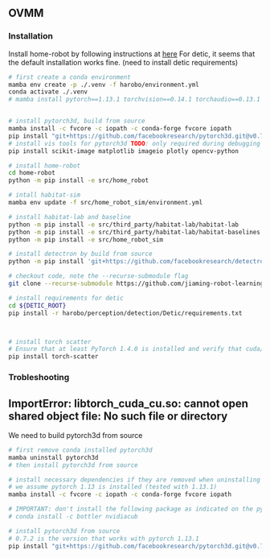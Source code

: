 

## OVMM 

### Installation

Install home-robot by following instructions at [here](https://github.com/facebookresearch/home-robot)
For detic, it seems that the default installation works fine. (need to install detic requirements)

```bash
# first create a conda environment
mamba env create -p ./.venv -f harobo/environment.yml
conda activate ./.venv
# mamba install pytorch==1.13.1 torchvision==0.14.1 torchaudio==0.13.1 pytorch-cuda=11.7 -c pytorch -c nvidia


# install pytorch3d, build from source
mamba install -c fvcore -c iopath -c conda-forge fvcore iopath
pip install "git+https://github.com/facebookresearch/pytorch3d.git@v0.7.2"
# install vis tools for pytorch3d TODO: only required during debugging
pip install scikit-image matplotlib imageio plotly opencv-python

# install home-robot
cd home-robot
python -m pip install -e src/home_robot

# intall habitat-sim
mamba env update -f src/home_robot_sim/environment.yml 

# install habitat-lab and baseline
python -m pip install -e src/third_party/habitat-lab/habitat-lab
python -m pip install -e src/third_party/habitat-lab/habitat-baselines
python -m pip install -e src/home_robot_sim

# install detectron by build from source
python -m pip install 'git+https://github.com/facebookresearch/detectron2.git'

# checkout code, note the --recurse-submodule flag
git clone --recurse-submodule https://github.com/jiaming-robot-learning/harobo.git

# install requirements for detic
cd ${DETIC_ROOT}
pip install -r harobo/perception/detection/Detic/requirements.txt



# install torch scatter
# Ensure that at least PyTorch 1.4.0 is installed and verify that cuda/bin and cuda/include are in your $PATH and $CPATH respectively
pip install torch-scatter

```

### Trobleshooting

## ImportError: libtorch_cuda_cu.so: cannot open shared object file: No such file or directory
We need to build pytorch3d from source
```bash
# first remove conda installed pytorch3d
mamba uninstall pytorch3d
# then install pytorch3d from source

# install necessary dependencies if they are removed when uninstalling pytorch3d
# we assume pytorch 1.13 is installed (tested with 1.13.1)
mamba install -c fvcore -c iopath -c conda-forge fvcore iopath

# IMPORTANT: don't install the following package as indicated on the pytorch3d github page!
# conda install -c bottler nvidiacub

# install pytorch3d from source
# 0.7.2 is the version that works with pytorch 1.13.1
pip install "git+https://github.com/facebookresearch/pytorch3d.git@v0.7.2"
```


